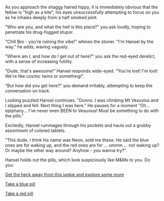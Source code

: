 As you approach the shaggy haired hippy, it is immediately obvious that the fellow is "high as a kite",
his eyes unsuccessfully attempting to focus on you as he inhales deeply from a half smoked joint.

"Who are you, and what the hell is this place?" you ask loudly, hoping to penetrate his drug-fogged stupor.

"Chill Bro - you're ruining the vibe!" whines the stoner.  "I'm Hansel by the way." he adds, waving vaguely.

"Where am I, and how do I get out of here?" you ask the red-eyed derelict, with a sense of increasing futility.

"Dude, that's awesome!" Hansel responds wide-eyed.  "You're lost! I'm lost! We're like cosmic twins or something!".

"But how did you get here?" you demand irritably, attempting to keep the conversation on track.

Looking puzzled Hansel continues. "Dunno. I was climbing Mt Vesuvius and I slipped and fell. Next thing I was here."
He pauses for a moment "Oh... epiphany... I've never even BEEN to Vesuvius!  Must be something to do with the pills." 

Excitedly, Hansel rummages through his pockets and hauls out a grubby assortment of colored tablets.  

"This dude, I think his name was Neon, sold me these.  He said the blue ones are for waking up, 
and the red ones are for ... ummm ... not waking up?  Or maybe the other way around?  Anyhow - you wanna try?".

Hansel holds out the pills, which look suspiciously like M&Ms to you.  Do you:

[Get the heck away from this junkie and explore some more](../../marshmallow.md)

[Take a blue pill](../../virtualreality/oculus.md)

[Take a red pill](../matrix/matrix.md)